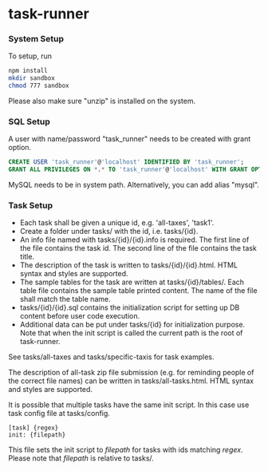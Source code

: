 # task-runner

### System Setup
To setup, run
```bash
npm install
mkdir sandbox
chmod 777 sandbox
```

Please also make sure "unzip" is installed on the system.

### SQL Setup
A user with name/password "task_runner" needs to be created with grant option.
```sql
CREATE USER 'task_runner'@'localhost' IDENTIFIED BY 'task_runner';
GRANT ALL PRIVILEGES ON *.* TO 'task_runner'@'localhost' WITH GRANT OPTION;
```

MySQL needs to be in system path. Alternatively, you can add alias "mysql".

### Task Setup
* Each task shall be given a unique id, e.g. 'all-taxes', 'task1'.
* Create a folder under tasks/ with the id, i.e. tasks/{id}.
* An info file named with tasks/{id}/{id}.info is required.
The first line of the file contains the task id.
The second line of the file contains the task title.
* The description of the task is written to tasks/{id}/{id}.html.
HTML syntax and styles are supported.
* The sample tables for the task are written at tasks/{id}/tables/.
Each table file contains the sample table printed content.
The name of the file shall match the table name.
* tasks/{id}/{id}.sql contains the initialization script for setting up DB content before user code execution.
* Additional data can be put under tasks/{id} for initialization purpose.
Note that when the init script is called the current path is the root of task-runner.

See tasks/all-taxes and tasks/specific-taxis for task examples.

The description of all-task zip file submission (e.g. for reminding people of the correct file names) can be
written in tasks/all-tasks.html. HTML syntax and styles are supported.

It is possible that multiple tasks have the same init script.
In this case use task config file at tasks/config.
```
[task] {regex}
init: {filepath}
```
This file sets the init script to _filepath_ for tasks with ids matching _regex_.
Please note that _filepath_ is relative to tasks/.
